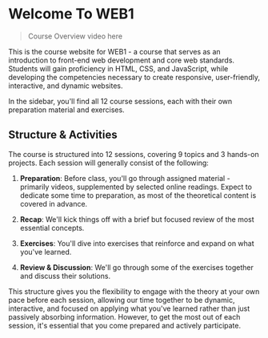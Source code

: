 # Welcome To WEB1

> Course Overview video here

This is the course website for WEB1 - a course that serves as an introduction to front-end web development and core web standards. Students will gain proficiency in HTML, CSS, and JavaScript, while developing the competencies necessary to create responsive, user-friendly, interactive, and dynamic websites.

In the sidebar, you'll find all 12 course sessions, each with their own preparation material and exercises.

## Structure & Activities

The course is structured into 12 sessions, covering 9 topics and 3 hands-on projects. Each session will generally consist of the following:

1. **Preparation**: Before class, you'll go through assigned material - primarily videos, supplemented by selected online readings. Expect to dedicate some time to preparation, as most of the theoretical content is covered in advance.

2. **Recap**: We'll kick things off with a brief but focused review of the most essential concepts.

3. **Exercises**: You'll dive into exercises that reinforce and expand on what you've learned.

4. **Review & Discussion**: We'll go through some of the exercises together and discuss their solutions.

This structure gives you the flexibility to engage with the theory at your own pace before each session, allowing our time together to be dynamic, interactive, and focused on applying what you've learned rather than just passively absorbing information. However, to get the most out of each session, it's essential that you come prepared and actively participate.

<!-- ## Learning Objectives

### Knowledge

You will gain the knowledge to:

-   Describe the fundamental principles of the web infrastructure.
-   Understand the roles of HTML, CSS, and JavaScript in web development.
-   Identify basic HTML elements and attributes.
-   Explain the principles of semantic HTML and its importance in structuring web content.
-   Describe the core concepts and techniques of CSS for styling a web page, including syntax, selectors, the cascade algorithm, specificity, inheritance, the box model, and styling methods.
-   Explain the DOM, how it can be used to access and modify elements on a webpage, and how it can be used in conjunction with other Web APIs to make a page more interactive.
-   Explain the structure and usage of JSON.
-   Summarize usability testing methods.
-   Reflect on the role of the user in web development.

### Skills

You will gain the skills to:

-   Create the structure of a web page with basic HTML elements and attributes.
-   Create a responsive layout using flow, flexbox, grid, and media queries.
-   Set up and organize a development environment and leverage browser developer tools.
-   Host websites as static files.
-   Write JavaScript code, utilizing variables, functions, conditionals, loops, objects, and Web APIs to create interactive websites.
-   Store data client-side using the Web Storage API.
-   Validate and handle HTML Forms.
-   Utilize the Fetch API to communicate with a server.
-   Assess and improve the accessibility of a website.
-   Apply established UI design patterns and heuristics to enhance the user experience.

### Competencies

You will gain the competencies to:

-   Create responsive, user-friendly, interactive, and dynamic websites.
-   Establish a strong foundation in core web standards, preparing for the development of web applications using modern frameworks and tools.
-   Work with UI/UX designers to translate design handoffs into fully functional websites.
-   Collaborate with backend developers to create dynamic websites with client/server communication.

## Examination

Individual oral exam, 20 minutes, without preparation.

The student will draw from a pool of known questions and is expected to reference relevant course projects as part of their answer. This involves demonstrating and potentially writing or modifying source code during the exam.

The final grade will be based on an overall assessment of the projects presented and the oral examination.

Internal assessment. -->
